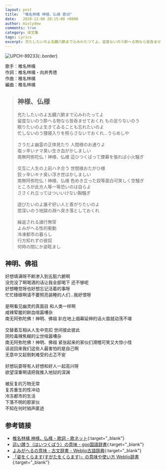 ```yaml
---
layout: post
title:  "椎名林檎 神様、仏様 歌词"
date:   2020-12-06 20:15:08 +0800
author: mistydew
comments: true
category: 译文集
tags: Lyrics
excerpt: 充たしたいのよ五臓六腑まで沁みわたつてよ。留度ないのう酔へる物なら皆呑ませておくれ もの足りないのう。
---
```

![UPCH-89233](https://is1-ssl.mzstatic.com/image/thumb/Music128/v4/73/20/3b/73203bd6-682c-04ff-832a-b57ca674ca0d/source/600x600bb.jpg){:.border}

歌手：椎名林檎<br>
作詞：椎名林檎・向井秀徳<br>
作曲：椎名林檎<br>
編曲：椎名林檎

<blockquote class="original">
  <h2>神様、仏様</h2>
  <p>
    充たしたいのよ五臓六腑まで沁みわたってよ<br>
    留度ないのう酔へる物なら皆呑ませておくれ もの足りないのう<br>
    眠りたいのよ生きてゐることも忘れたいのよ<br>
    忙しないのう狸寝入りを照らさないでおくれ…うらめしや<br>
    <br>
    さうだよ幽霊の正体見たり 人間様のお通りよ<br>
    塩ッ辛いナマ臭い生き血がかしましい<br>
    南無阿弥陀仏！神様、仏様 這ひつくばって煙幕を張れば小火騒ぎ<br>
    <br>
    交互に人生の上前ハネ合う 世間様おたがひ様<br>
    狡ッ辛いキナ臭い浮き世はかしましい<br>
    南無阿弥陀仏！神様、仏様 色めき立った奴等面白可笑しく空騒ぎ<br>
    ところが此方人等一等恐いのは自らよ<br>
    ささくれ立ってはついいけない胸騒ぎ<br>
    <br>
    遊びたいのよ誰ぞ好い人と善がりたいのよ<br>
    慾深いのう地獄の淵へ突き落としておくれ<br>
    <br>
    繰返される諸行無常<br>
    よみがへる性的衝動<br>
    冷凍都市の暮らし<br>
    行方知れずの彼奴<br>
    何時の間にか姿眩まし
  </p>
</blockquote>

<div class="translation">
  <h2>神明、佛祖</h2>
  <p>
    好想填满呀不断渗入到五脏六腑啊<br>
    没完没了啊喝酒的话让我全部喝下 还不够呢<br>
    好想睡觉呀也好想忘记活着的事呀<br>
    忙忙碌碌啊请不要照亮装睡的人们…我好恨呀<br>
    <br>
    是啊看见幽灵的真面目 和人类一样啊<br>
    咸辣荤腥的鲜血喧嚣嘈杂<br>
    南无阿弥陀佛！神明、佛祖 趴在地上烟幕延伸的话火苗就动荡不堪<br>
    <br>
    交替着互相从人生中克扣 世间彼此彼此<br>
    阴险毒辣焦糊的尘世喧嚣嘈杂<br>
    南无阿弥陀佛！神明、佛祖 紧张起来的家伙们滑稽可笑又大惊小怪<br>
    话说回来我们这些人最害怕的是自己啊<br>
    无意中又起倒刺难受的忐忑不安<br>
    <br>
    好想玩耍呀有人好想和好人一起高兴呀<br>
    欲望深重啊请把我推入地狱的深渊<br>
    <br>
    被反复的万物无常<br>
    复苏重生的性冲动<br>
    冷冻都市的生活<br>
    下落不明的那家伙<br>
    不知在何时销声匿迹
  </p>
</div>

## 参考链接

* [椎名林檎 神様、仏様 - 歌詞 - 歌ネット](https://www.uta-net.com/song/191239/){:target="_blank"}
* [這い蹲う（はいつくばう）の意味 - goo国語辞書](https://dictionary.goo.ne.jp/word/這い蹲う/){:target="_blank"}
* [よみがへるの意味 - 古文辞書 - Weblio古語辞典](https://kobun.weblio.jp/content/よみがへる){:target="_blank"}
* [「姿をくらます(すがたをくらます)」の意味や使い方 Weblio辞書](https://www.weblio.jp/content/姿をくらます){:target="_blank"}
